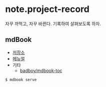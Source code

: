 # note.project-record

자꾸 까먹고, 자꾸 바뀐다. 기록하여 살펴보도록 하자.

## mdBook

- [저장소](https://github.com/rust-lang/mdBook)
- [메뉴얼](https://rust-lang.github.io/mdBook/)
- 기타
  - [badboy/mdbook-toc](https://github.com/badboy/mdbook-toc)

``` zsh
$ mdbook serve
```
